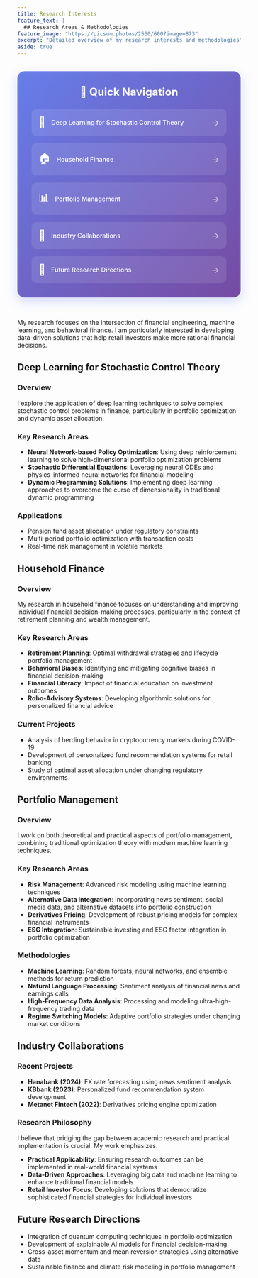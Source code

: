 ```yaml
---
title: Research Interests
feature_text: |
  ## Research Areas & Methodologies
feature_image: "https://picsum.photos/2560/600?image=873"
excerpt: "Detailed overview of my research interests and methodologies"
aside: true
---
```


<!-- Research Navigation Box -->
<div class="research-navigation-box">
  <h3>🔬 Quick Navigation</h3>
  <div class="research-sections">
    <div class="research-section-item">
      <a href="#deep-learning" class="research-link">
        <span class="icon">🧠</span>
        <span class="title">Deep Learning for Stochastic Control Theory</span>
        <span class="arrow">→</span>
      </a>
    </div>
    <div class="research-section-item">
      <a href="#household-finance" class="research-link">
        <span class="icon">🏠</span>
        <span class="title">Household Finance</span>
        <span class="arrow">→</span>
      </a>
    </div>
    <div class="research-section-item">
      <a href="#portfolio-management" class="research-link">
        <span class="icon">📊</span>
        <span class="title">Portfolio Management</span>
        <span class="arrow">→</span>
      </a>
    </div>
    <div class="research-section-item">
      <a href="#industry-collaborations" class="research-link">
        <span class="icon">🏢</span>
        <span class="title">Industry Collaborations</span>
        <span class="arrow">→</span>
      </a>
    </div>
    <div class="research-section-item">
      <a href="#future-research" class="research-link">
        <span class="icon">🚀</span>
        <span class="title">Future Research Directions</span>
        <span class="arrow">→</span>
      </a>
    </div>
  </div>
</div>

<style>
.research-navigation-box {
  background: linear-gradient(135deg, #667eea 0%, #764ba2 100%);
  color: white;
  padding: 2rem;
  border-radius: 16px;
  margin: 2rem 0 3rem 0;
  box-shadow: 0 8px 25px rgba(102, 126, 234, 0.3);
}

.research-navigation-box h3 {
  margin: 0 0 1.5rem 0;
  font-size: 1.5rem;
  text-align: center;
  color: white;
}

.research-sections {
  display: grid;
  grid-template-columns: repeat(auto-fit, minmax(280px, 1fr));
  gap: 1rem;
}

.research-section-item {
  background: rgba(255, 255, 255, 0.1);
  border-radius: 12px;
  transition: all 0.3s ease;
}

.research-section-item:hover {
  background: rgba(255, 255, 255, 0.2);
  transform: translateY(-2px);
}

.research-link {
  display: flex;
  align-items: center;
  padding: 1rem;
  color: white;
  text-decoration: none;
  gap: 0.8rem;
}

.research-link:hover {
  color: white;
  text-decoration: none;
}

.icon {
  font-size: 1.5rem;
  flex-shrink: 0;
}

.title {
  flex: 1;
  font-weight: 500;
}

.arrow {
  font-size: 1.2rem;
  opacity: 0.7;
  transition: transform 0.3s ease;
}

.research-section-item:hover .arrow {
  transform: translateX(5px);
}

@media (max-width: 768px) {
  .research-sections {
    grid-template-columns: 1fr;
  }
  
  .research-navigation-box {
    padding: 1.5rem;
  }
}
</style>

My research focuses on the intersection of financial engineering, machine learning, and behavioral finance. I am particularly interested in developing data-driven solutions that help retail investors make more rational financial decisions.

## <span id="deep-learning">Deep Learning for Stochastic Control Theory</span>

### Overview
I explore the application of deep learning techniques to solve complex stochastic control problems in finance, particularly in portfolio optimization and dynamic asset allocation.

### Key Research Areas
- **Neural Network-based Policy Optimization**: Using deep reinforcement learning to solve high-dimensional portfolio optimization problems
- **Stochastic Differential Equations**: Leveraging neural ODEs and physics-informed neural networks for financial modeling
- **Dynamic Programming Solutions**: Implementing deep learning approaches to overcome the curse of dimensionality in traditional dynamic programming

### Applications
- Pension fund asset allocation under regulatory constraints
- Multi-period portfolio optimization with transaction costs
- Real-time risk management in volatile markets

## <span id="household-finance">Household Finance</span>

### Overview
My research in household finance focuses on understanding and improving individual financial decision-making processes, particularly in the context of retirement planning and wealth management.

### Key Research Areas
- **Retirement Planning**: Optimal withdrawal strategies and lifecycle portfolio management
- **Behavioral Biases**: Identifying and mitigating cognitive biases in financial decision-making
- **Financial Literacy**: Impact of financial education on investment outcomes
- **Robo-Advisory Systems**: Developing algorithmic solutions for personalized financial advice

### Current Projects
- Analysis of herding behavior in cryptocurrency markets during COVID-19
- Development of personalized fund recommendation systems for retail banking
- Study of optimal asset allocation under changing regulatory environments

## <span id="portfolio-management">Portfolio Management</span>

### Overview
I work on both theoretical and practical aspects of portfolio management, combining traditional optimization theory with modern machine learning techniques.

### Key Research Areas
- **Risk Management**: Advanced risk modeling using machine learning techniques
- **Alternative Data Integration**: Incorporating news sentiment, social media data, and alternative datasets into portfolio construction
- **Derivatives Pricing**: Development of robust pricing models for complex financial instruments
- **ESG Integration**: Sustainable investing and ESG factor integration in portfolio optimization

### Methodologies
- **Machine Learning**: Random forests, neural networks, and ensemble methods for return prediction
- **Natural Language Processing**: Sentiment analysis of financial news and earnings calls
- **High-Frequency Data Analysis**: Processing and modeling ultra-high-frequency trading data
- **Regime Switching Models**: Adaptive portfolio strategies under changing market conditions

## <span id="industry-collaborations">Industry Collaborations</span>

### Recent Projects
- **Hanabank (2024)**: FX rate forecasting using news sentiment analysis
- **KBbank (2023)**: Personalized fund recommendation system development  
- **Metanet Fintech (2022)**: Derivatives pricing engine optimization

### Research Philosophy
I believe that bridging the gap between academic research and practical implementation is crucial. My work emphasizes:
- **Practical Applicability**: Ensuring research outcomes can be implemented in real-world financial systems
- **Data-Driven Approaches**: Leveraging big data and machine learning to enhance traditional financial models
- **Retail Investor Focus**: Developing solutions that democratize sophisticated financial strategies for individual investors

## <span id="future-research">Future Research Directions</span>

- Integration of quantum computing techniques in portfolio optimization
- Development of explainable AI models for financial decision-making
- Cross-asset momentum and mean reversion strategies using alternative data
- Sustainable finance and climate risk modeling in portfolio management